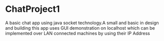 # ChatProject1
A basic chat app using java socket technology.A small and basic in design and building this app uses GUI demonstration  on localhost which can be implemented over LAN connected machines by using their IP Address
